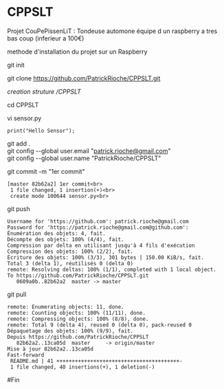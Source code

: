 # CPPSLT

Projet CouPePissenLiT : Tondeuse automone équipe d un raspberry a tres bas coup (inferieur a 100€)

methode d'installation du projet sur un Raspberry

git init

git clone https://github.com/PatrickRioche/CPPSLT.git

_creation struture /CPPSLT_

cd CPPSLT<br>

vi sensor.py<br>
```
print("Hello Sensor");
```
 
 git add .<br>
 git config --global user.email "patrick.rioche@gmail.com"<br>
 git config --global user.name "PatrickRioche/CPPSLT"
 
git commit -m "1er commit"
```
[master 82b62a2] 1er commit<br>
 1 file changed, 1 insertion(+)<br>
 create mode 100644 sensor.py<br>
```

git push
```
Username for 'https://github.com': patrick.rioche@gmail.com
Password for 'https://patrick.rioche@gmail.com@github.com': 
Énumération des objets: 4, fait.
Décompte des objets: 100% (4/4), fait.
Compression par delta en utilisant jusqu'à 4 fils d'exécution
Compression des objets: 100% (2/2), fait.
Écriture des objets: 100% (3/3), 301 bytes | 150.00 KiB/s, fait.
Total 3 (delta 1), réutilisés 0 (delta 0)
remote: Resolving deltas: 100% (1/1), completed with 1 local object.
To https://github.com/PatrickRioche/CPPSLT.git
   0609a0b..82b62a2  master -> master
```

git pull
```
remote: Enumerating objects: 11, done.
remote: Counting objects: 100% (11/11), done.
remote: Compressing objects: 100% (8/8), done.
remote: Total 9 (delta 4), reused 0 (delta 0), pack-reused 0
Dépaquetage des objets: 100% (9/9), fait.
Depuis https://github.com/PatrickRioche/CPPSLT
   82b62a2..13ca05d  master     -> origin/master
Mise à jour 82b62a2..13ca05d
Fast-forward
 README.md | 41 ++++++++++++++++++++++++++++++++++++++++-
 1 file changed, 40 insertions(+), 1 deletion(-)
```

#Fin
